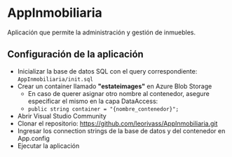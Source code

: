 # AppInmobiliaria
Aplicación que permite la administración y gestión de inmuebles.

## Configuración de la aplicación
- Inicializar la base de datos SQL con el query correspondiente: ```AppInmobiliaria/init.sql```
- Crear un container llamado **"estateimages"** en Azure Blob Storage
  - En caso de querer asignar otro nombre al contenedor, asegure especificar el mismo en la capa DataAccess:
  - ```public string container = "{nombre_contenedor}";```
- Abrir Visual Studio Community
- Clonar el repositorio: https://github.com/leorivass/AppInmobiliaria.git
- Ingresar los connection strings de la base de datos y del contenedor en App.config
- Ejecutar la aplicación


